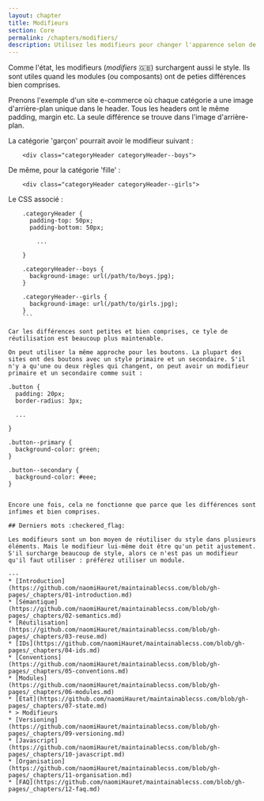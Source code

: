 ```yaml
---
layout: chapter
title: Modifieurs
section: Core
permalink: /chapters/modifiers/
description: Utilisez les modifieurs pour changer l'apparence selon de légères différences.
---
```


Comme l'état, les modifieurs (*modifiers* :uk:) surchargent aussi le style. Ils sont utiles quand les modules (ou composants) ont de peties différences bien comprises.

Prenons l'exemple d'un site e-commerce où chaque catégorie a une image d'arrière-plan unique dans le header. Tous les headers ont le même padding, margin etc. La seule différence se trouve dans l'image d'arrière-plan.

La catégorie 'garçon' pourrait avoir le modifieur suivant :

```
	<div class="categoryHeader categoryHeader--boys">
```

De même, pour la catégorie 'fille' :

```
	<div class="categoryHeader categoryHeader--girls">
```

Le CSS associé :

```
	.categoryHeader {
	  padding-top: 50px;
	  padding-bottom: 50px;

		...

	}

	.categoryHeader--boys {
	  background-image: url(/path/to/boys.jpg);
	}

	.categoryHeader--girls {
	  background-image: url(/path/to/girls.jpg);
	}
	```

Car les différences sont petites et bien comprises, ce tyle de réutilisation est beaucoup plus maintenable.

On peut utiliser la même approche pour les boutons. La plupart des sites ont des boutons avec un style primaire et un secondaire. S'il n'y a qu'une ou deux règles qui changent, on peut avoir un modifieur primaire et un secondaire comme suit :

```
	.button {
	  padding: 20px;
	  border-radius: 3px;

	  ...

	}

	.button--primary {
	  background-color: green;
	}

	.button--secondary {
	  background-color: #eee;
	}
```

Encore une fois, cela ne fonctionne que parce que les différences sont infimes et bien comprises.

## Derniers mots :checkered_flag:

Les modifieurs sont un bon moyen de réutiliser du style dans plusieurs éléments. Mais le modifieur lui-même doit être qu'un petit ajustement. S'il surcharge beaucoup de style, alors ce n'est pas un modifieur qu'il faut utiliser : préférez utiliser un module.

---
* [Introduction](https://github.com/naomiHauret/maintainablecss.com/blob/gh-pages/_chapters/01-introduction.md)
* [Sémantique](https://github.com/naomiHauret/maintainablecss.com/blob/gh-pages/_chapters/02-semantics.md)
* [Réutilisation](https://github.com/naomiHauret/maintainablecss.com/blob/gh-pages/_chapters/03-reuse.md)
* [IDs](https://github.com/naomiHauret/maintainablecss.com/blob/gh-pages/_chapters/04-ids.md)
* [Conventions](https://github.com/naomiHauret/maintainablecss.com/blob/gh-pages/_chapters/05-conventions.md)
* [Modules](https://github.com/naomiHauret/maintainablecss.com/blob/gh-pages/_chapters/06-modules.md)
* [État](https://github.com/naomiHauret/maintainablecss.com/blob/gh-pages/_chapters/07-state.md)
* > Modifieurs
* [Versioning](https://github.com/naomiHauret/maintainablecss.com/blob/gh-pages/_chapters/09-versioning.md)
* [Javascript](https://github.com/naomiHauret/maintainablecss.com/blob/gh-pages/_chapters/10-javascript.md)
* [Organisation](https://github.com/naomiHauret/maintainablecss.com/blob/gh-pages/_chapters/11-organisation.md)
* [FAQ](https://github.com/naomiHauret/maintainablecss.com/blob/gh-pages/_chapters/12-faq.md)
